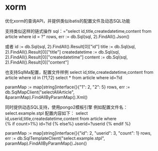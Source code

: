 # xorm

优化xorm的查询API，并提供类似ibatis的配置文件及动态SQL功能

支持类似这样的链式操作
sql：="select id,title,createdatetime,content from article where id = ?"
rows, err := db.Sql(sql, 2).FindAll().Json()

或者
id := db.Sql(sql, 2).FindAll().Result[0]["id"]
title := db.Sql(sql, 2).FindAll().Result[0]["title"]
createdatetime := db.Sql(sql, 2).FindAll().Result[0]["createdatetime"]
content := db.Sql(sql, 2).FindAll().Result[0]["content"]

也支持SqlMa配置，配置文件样例
<sqlMap>
	<sql id="selectAllArticle">
		select id,title,createdatetime,content 
		from article where id in (?1,?2)
	</sql>
	<sql id="selectStudentById1">
		select * from article where id=?id
	</sql>
</sqlMap>

paramMap := map[string]interface{}{"1": 2, "2": 5}
rows, err := db.SqlMapClient("selectAllArticle", &paramMap).FindAllByParamMap().Xml()

同时提供动态SQL支持，使用pongo2模板引擎
例如配置文件名：select.example.stpl
配置内容如下：
select id,userid,title,createdatetime,content 
from article where  
{% if count>1%}
id=?id
{% else%}
userid=?userid
{% endif %}

paramMap := map[string]interface{}{"id": 2, "userid": 3, "count": 1}
rows, err := db.SqlTemplateClient("select.example.stpl", paramMap).FindAllByParamMap().Json()
